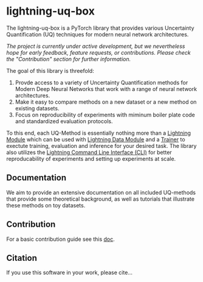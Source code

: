 # lightning-uq-box

The lightning-uq-box is a PyTorch library that provides various Uncertainty Quantification (UQ) techniques for modern neural network architectures. 

*The project is currently under active development, but we nevertheless hope for early feedback, feature requests, or contributions. Please check the "Contribution" section for further information.*

The goal of this library is threefold:

1. Provde access to a variety of Uncertainty Quantification methods for Modern Deep Neural Networks that work with a range of neural network architectures.
2. Make it easy to compare methods on a new dataset or a new method on existing datasets.
3. Focus on reproducibility of experiments with miminum boiler plate code and standardized evaluation protocols.

To this end, each UQ-Method is essentially nothing more than a [Lightning Module](https://lightning.ai/docs/pytorch/stable/common/lightning_module.html) which can be used with [Lightning Data Module](https://lightning.ai/docs/pytorch/stable/data/datamodule.html) and a [Trainer](https://lightning.ai/docs/pytorch/stable/common/trainer.html) to exectute training, evaluation and inference for your desired task. The library also utilizes the [Lightning Command Line Interface (CLI)](https://lightning.ai/docs/pytorch/stable/api/lightning.pytorch.cli.LightningCLI.html) for better reproducability of experiments and setting up experiments at scale.

## Documentation 
We aim to provide an extensive documentation on all included UQ-methods that provide some theoretical background, as well as tutorials that illustrate these methods on toy datasets. 

## Contribution
For a basic contribution guide see this [doc](contribution_guide.md).

## Citation
If you use this software in your work, please cite...